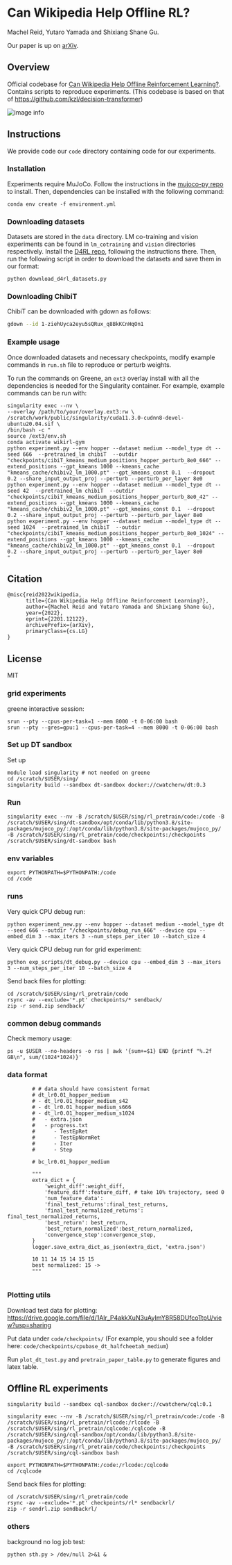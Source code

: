 
# Can Wikipedia Help Offline RL? 

Machel Reid, Yutaro Yamada and Shixiang Shane Gu.

Our paper is up on [arXiv](https://arxiv.org/abs/2201.12122).

## Overview

Official codebase for [Can Wikipedia Help Offline Reinforcement Learning?](https://arxiv.org/abs/2201.12122).
Contains scripts to reproduce experiments. (This codebase is based on that of https://github.com/kzl/decision-transformer)

![image info](./architecture.png)

## Instructions

We provide code our `code` directory containing code for our experiments.
### Installation

Experiments require MuJoCo.
Follow the instructions in the [mujoco-py repo](https://github.com/openai/mujoco-py) to install.
Then, dependencies can be installed with the following command:

```
conda env create -f environment.yml
```

### Downloading datasets

Datasets are stored in the `data` directory. LM co-training and vision experiments can be found in `lm_cotraining` and `vision` directories respectively.
Install the [D4RL repo](https://github.com/rail-berkeley/d4rl), following the instructions there.
Then, run the following script in order to download the datasets and save them in our format:

```
python download_d4rl_datasets.py
```

### Downloading ChibiT

ChibiT can be downloaded with gdown as follows:
```bash
gdown --id 1-ziehUyca2eyu5sQRux_q8BkKCnHqOn1
```

### Example usage

Once downloaded datasets and necessary checkpoints, modify example commands in `run.sh` file to reproduce or perturb weights.

To run the commands on Greene, an `ext3` overlay install with all the dependencies is needed for the Singularity container. 
For example, example commands can be run with: 
```
singularity exec --nv \
--overlay /path/to/your/overlay.ext3:rw \
/scratch/work/public/singularity/cuda11.3.0-cudnn8-devel-ubuntu20.04.sif \
/bin/bash -c "
source /ext3/env.sh
conda activate wikirl-gym
python experiment.py --env hopper --dataset medium --model_type dt --seed 666  --pretrained_lm chibiT  --outdir "checkpoints/cibiT_kmeans_medium_positions_hopper_perturb_8e0_666" --extend_positions --gpt_kmeans 1000 --kmeans_cache "kmeans_cache/chibiv2_lm_1000.pt" --gpt_kmeans_const 0.1  --dropout 0.2 --share_input_output_proj --perturb --perturb_per_layer 8e0
python experiment.py --env hopper --dataset medium --model_type dt --seed 42  --pretrained_lm chibiT  --outdir "checkpoints/cibiT_kmeans_medium_positions_hopper_perturb_8e0_42" --extend_positions --gpt_kmeans 1000 --kmeans_cache "kmeans_cache/chibiv2_lm_1000.pt" --gpt_kmeans_const 0.1  --dropout 0.2 --share_input_output_proj --perturb --perturb_per_layer 8e0
python experiment.py --env hopper --dataset medium --model_type dt --seed 1024  --pretrained_lm chibiT  --outdir "checkpoints/cibiT_kmeans_medium_positions_hopper_perturb_8e0_1024" --extend_positions --gpt_kmeans 1000 --kmeans_cache "kmeans_cache/chibiv2_lm_1000.pt" --gpt_kmeans_const 0.1  --dropout 0.2 --share_input_output_proj --perturb --perturb_per_layer 8e0
"
```
## Citation


```
@misc{reid2022wikipedia,
      title={Can Wikipedia Help Offline Reinforcement Learning?}, 
      author={Machel Reid and Yutaro Yamada and Shixiang Shane Gu},
      year={2022},
      eprint={2201.12122},
      archivePrefix={arXiv},
      primaryClass={cs.LG}
}
```

## License

MIT

### grid experiments 

greene interactive session:
```
srun --pty --cpus-per-task=1 --mem 8000 -t 0-06:00 bash
srun --pty --gres=gpu:1 --cpus-per-task=4 --mem 8000 -t 0-06:00 bash

```


### Set up DT sandbox
Set up
```
module load singularity # not needed on greene
cd /scratch/$USER/sing/
singularity build --sandbox dt-sandbox docker://cwatcherw/dt:0.3
```

### Run
```
singularity exec --nv -B /scratch/$USER/sing/rl_pretrain/code:/code -B /scratch/$USER/sing/dt-sandbox/opt/conda/lib/python3.8/site-packages/mujoco_py/:/opt/conda/lib/python3.8/site-packages/mujoco_py/ -B /scratch/$USER/sing/rl_pretrain/code/checkpoints:/checkpoints /scratch/$USER/sing/dt-sandbox bash
```

### env variables
```
export PYTHONPATH=$PYTHONPATH:/code
cd /code
```


### runs

Very quick CPU debug run: 
```
python experiment_new.py --env hopper --dataset medium --model_type dt --seed 666 --outdir "/checkpoints/debug_run_666" --device cpu --embed_dim 3 --max_iters 3 --num_steps_per_iter 10 --batch_size 4

```

Very quick CPU debug run for grid experiment: 
```
python exp_scripts/dt_debug.py --device cpu --embed_dim 3 --max_iters 3 --num_steps_per_iter 10 --batch_size 4

```


Send back files for plotting: 
```
cd /scratch/$USER/sing/rl_pretrain/code
rsync -av --exclude='*.pt' checkpoints/* sendback/
zip -r send.zip sendback/
```

### common debug commands
Check memory usage: 
```
ps -u $USER --no-headers -o rss | awk '{sum+=$1} END {printf "%.2f GB\n", sum/(1024*1024)}'
```

### data format
```
        # # data should have consistent format
        # dt_lr0.01_hopper_medium
        # - dt_lr0.01_hopper_medium_s42
        # - dt_lr0.01_hopper_medium_s666
        # - dt_lr0.01_hopper_medium_s1024
        #   - extra.json
        #   - progress.txt
        #      - TestEpRet
        #      - TestEpNormRet
        #      - Iter
        #      - Step

        # bc_lr0.01_hopper_medium

        """
        extra_dict = {
            'weight_diff':weight_diff,
            'feature_diff':feature_diff, # take 10% trajectory, seed 0
            'num_feature_data': 
            'final_test_returns':final_test_returns,
            'final_test_normalized_returns': final_test_normalized_returns,
            'best_return': best_return,
            'best_return_normalized':best_return_normalized,
            'convergence_step':convergence_step,
        }
        logger.save_extra_dict_as_json(extra_dict, 'extra.json')
        
        10 11 14 15 14 15 15 
        best normalized: 15 -> 
        """


```

### Plotting utils
Download test data for plotting: https://drive.google.com/file/d/1Alr_P4akkXuN3uAyImY8R58DUfcoTtpU/view?usp=sharing

Put data under `code/checkpoints/` (For example, you should see a folder here: `code/checkpoints/cpubase_dt_halfcheetah_medium`)

Run `plot_dt_test.py` and `pretrain_paper_table.py` to generate figures and latex table. 

## Offline RL experiments

```
singularity build --sandbox cql-sandbox docker://cwatcherw/cql:0.1
```

```
singularity exec --nv -B /scratch/$USER/sing/rl_pretrain/code:/code -B /scratch/$USER/sing/rl_pretrain/rlcode:/rlcode -B /scratch/$USER/sing/rl_pretrain/cqlcode:/cqlcode -B /scratch/$USER/sing/cql-sandbox/opt/conda/lib/python3.8/site-packages/mujoco_py/:/opt/conda/lib/python3.8/site-packages/mujoco_py/ -B /scratch/$USER/sing/rl_pretrain/code/checkpoints:/checkpoints /scratch/$USER/sing/cql-sandbox bash
```

```
export PYTHONPATH=$PYTHONPATH:/code:/rlcode:/cqlcode
cd /cqlcode
```

Send back files for plotting: 
```
cd /scratch/$USER/sing/rl_pretrain/code
rsync -av --exclude='*.pt' checkpoints/rl* sendbackrl/
zip -r sendrl.zip sendbackrl/
```

### others
background no log job test:
```
python sth.py > /dev/null 2>&1 &
```